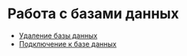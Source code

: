 # Работа с базами данных

* [Удаление базы данных](./DELETION.md)
* [Подключение к базе данных](./CONNECTION.md)
